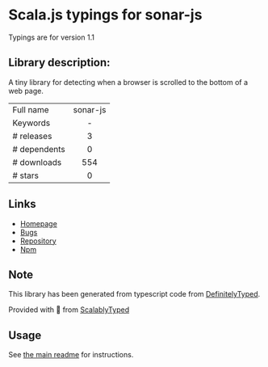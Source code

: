 
# Scala.js typings for sonar-js

Typings are for version 1.1

## Library description:
A tiny library for detecting when a browser is scrolled to the bottom of a web page.

|                    |                 |
| ------------------ | :-------------: |
| Full name          | sonar-js |
| Keywords           | - |
| # releases         | 3 |
| # dependents       | 0 |
| # downloads        | 554 |
| # stars            | 0 |

## Links
- [Homepage](https://github.com/brandonweiss/sonar-js#readme)
- [Bugs](https://github.com/brandonweiss/sonar-js/issues)
- [Repository](https://github.com/brandonweiss/sonar-js)
- [Npm](https://www.npmjs.com/package/sonar-js)
    


## Note
This library has been generated from typescript code from [DefinitelyTyped](https://definitelytyped.org).

Provided with :purple_heart: from [ScalablyTyped](https://github.com/oyvindberg/ScalablyTyped)

## Usage
See [the main readme](../../readme.md) for instructions.


